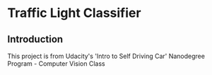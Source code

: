 # Traffic Light Classifier
## Introduction
This project is from Udacity's 'Intro to Self Driving Car' Nanodegree Program - Computer Vision Class